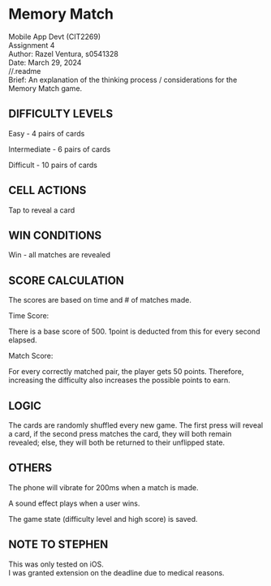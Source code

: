 # Memory Match


Mobile App Devt (CIT2269)  
Assignment 4  
Author: Razel Ventura, s0541328  
Date: March 29, 2024  
//.readme  
Brief: An explanation of the thinking process / considerations for the Memory Match game.  

## DIFFICULTY LEVELS


Easy - 4 pairs of cards


Intermediate - 6 pairs of cards


Difficult - 10 pairs of cards

## CELL ACTIONS

Tap to reveal a card


## WIN CONDITIONS
Win - all matches are revealed

## SCORE CALCULATION
The scores are based on time and # of matches made. 


Time Score:

There is a base score of 500. 1point is deducted from this for every second elapsed.


Match Score: 

For every correctly matched pair, the player gets 50 points. Therefore, increasing the difficulty also increases the possible points to earn.


## LOGIC
The cards are randomly shuffled every new game. The first press will reveal a card, if the second press matches the card, they will both remain revealed; else, they will both be returned to their unflipped state.

## OTHERS
The phone will vibrate for 200ms when a match is made.  

A sound effect plays when a user wins.  

The game state (difficulty level and high score) is saved.   

## NOTE TO STEPHEN
This was only tested on iOS.   
I was granted extension on the deadline due to medical reasons.
